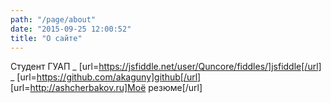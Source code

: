 ```yaml
---
path: "/page/about"
date: "2015-09-25 12:00:52"
title: "О сайте"
---
```

Студент ГУАП
_ [url=https://jsfiddle.net/user/Quncore/fiddles/]jsfiddle[/url]
_ [url=https://github.com/akaguny]github[/url]
[url=http://ashcherbakov.ru]Моё резюме[/url]
